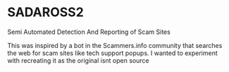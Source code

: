 # SADAROSS2

Semi Automated Detection And Reporting of Scam Sites

This was inspired by a bot in the Scammers.info community that searches the web for scam sites like tech support popups. I wanted to experiment with recreating it as the original isnt open source
